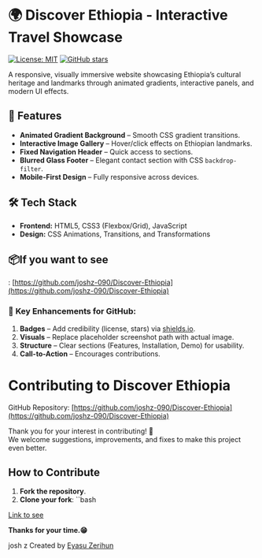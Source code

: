 # 🌍 Discover Ethiopia - Interactive Travel Showcase


[![License: MIT](https://img.shields.io/badge/License-MIT-yellow.svg)](https://opensource.org/licenses/MIT) 
[![GitHub stars](https://img.shields.io/github/stars/Joshz-090/discover-ethiopia?style=social)](https://github.com/Joshz-090/discover-ethiopia)  

A responsive, visually immersive website showcasing Ethiopia’s cultural heritage and landmarks through animated gradients, interactive panels, and modern UI effects.  


## 🚀 Features  
- **Animated Gradient Background** – Smooth CSS gradient transitions.  
- **Interactive Image Gallery** – Hover/click effects on Ethiopian landmarks.  
- **Fixed Navigation Header** – Quick access to sections.  
- **Blurred Glass Footer** – Elegant contact section with CSS `backdrop-filter`.  
- **Mobile-First Design** – Fully responsive across devices.  

## 🛠️ Tech Stack  
- **Frontend:** HTML5, CSS3 (Flexbox/Grid), JavaScript  
- **Design:** CSS Animations, Transitions, and Transformations  

## 📦If you want to see

 : [https://github.com/joshz-090/Discover-Ethiopia](https://github.com/joshz-090/Discover-Ethiopia)

### 📌 **Key Enhancements for GitHub:**  
1. **Badges** – Add credibility (license, stars) via [shields.io](https://shields.io).  
2. **Visuals** – Replace placeholder screenshot path with actual image.  
3. **Structure** – Clear sections (Features, Installation, Demo) for usability.  
4. **Call-to-Action** – Encourages contributions.  

# Contributing to Discover Ethiopia

GitHub Repository: [https://github.com/joshz-090/Discover-Ethiopia](https://github.com/joshz-090/Discover-Ethiopia)

Thank you for your interest in contributing! 🎉  
We welcome suggestions, improvements, and fixes to make this project even better.

## How to Contribute

1. **Fork the repository**.
2. **Clone your fork**:
``bash

[Link to see](https://joshz-090.github.io/Discover-Ethiopia/)


**Thanks for your time.😁**

josh z
Created by [Eyasu Zerihun](https://github.com/Joshz-090) 
